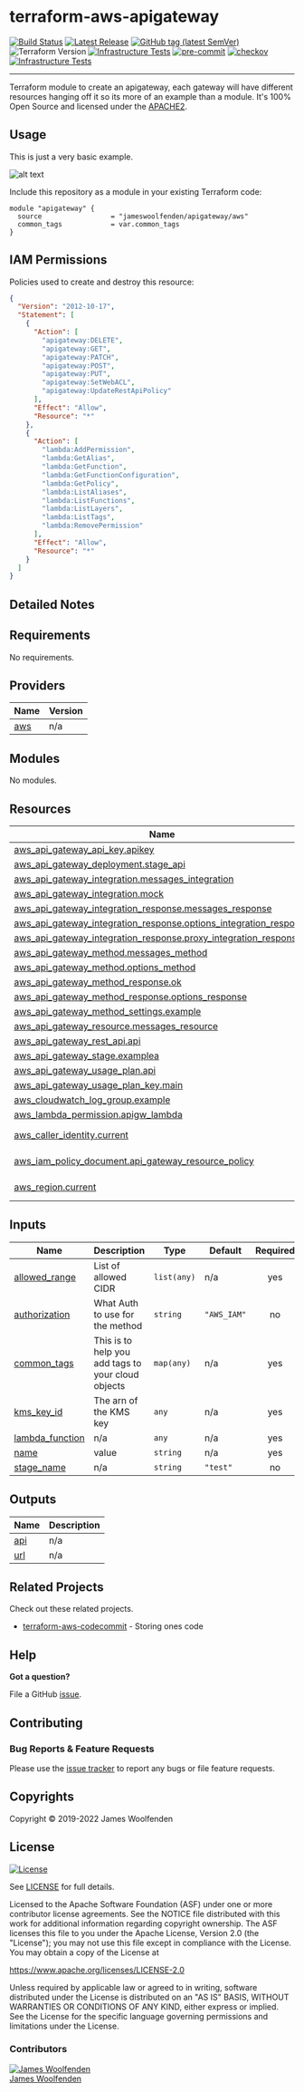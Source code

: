 # terraform-aws-apigateway

[![Build Status](https://github.com/JamesWoolfenden/terraform-aws-apigateway/workflows/Verify%20and%20Bump/badge.svg?branch=master)](https://github.com/JamesWoolfenden/terraform-aws-apigateway)
[![Latest Release](https://img.shields.io/github/release/JamesWoolfenden/terraform-aws-apigateway.svg)](https://github.com/JamesWoolfenden/terraform-aws-apigateway/releases/latest)
[![GitHub tag (latest SemVer)](https://img.shields.io/github/tag/JamesWoolfenden/terraform-aws-apigateway.svg?label=latest)](https://github.com/JamesWoolfenden/terraform-aws-apigateway/releases/latest)
![Terraform Version](https://img.shields.io/badge/tf-%3E%3D0.14.0-blue.svg)
[![Infrastructure Tests](https://www.bridgecrew.cloud/badges/github/JamesWoolfenden/terraform-aws-apigateway/cis_aws)](https://www.bridgecrew.cloud/link/badge?vcs=github&fullRepo=JamesWoolfenden%2Fterraform-aws-apigateway&benchmark=CIS+AWS+V1.2)
[![pre-commit](https://img.shields.io/badge/pre--commit-enabled-brightgreen?logo=pre-commit&logoColor=white)](https://github.com/pre-commit/pre-commit)
[![checkov](https://img.shields.io/badge/checkov-verified-brightgreen)](https://www.checkov.io/)
[![Infrastructure Tests](https://www.bridgecrew.cloud/badges/github/jameswoolfenden/terraform-aws-apigateway/general)](https://www.bridgecrew.cloud/link/badge?vcs=github&fullRepo=JamesWoolfenden%2Fterraform-aws-apigateway&benchmark=INFRASTRUCTURE+SECURITY)

---

Terraform module to create an apigateway, each gateway will have different resources hanging off it so its more of an example than a module. It's 100% Open Source and licensed under the [APACHE2](LICENSE).

## Usage

This is just a very basic example.

![alt text](./diagram/serverless.png)

Include this repository as a module in your existing Terraform code:

```hcl
module "apigateway" {
  source                 = "jameswoolfenden/apigateway/aws"
  common_tags            = var.common_tags
}
```

## IAM Permissions

Policies used to create and destroy this resource:

```json
{
  "Version": "2012-10-17",
  "Statement": [
    {
      "Action": [
        "apigateway:DELETE",
        "apigateway:GET",
        "apigateway:PATCH",
        "apigateway:POST",
        "apigateway:PUT",
        "apigateway:SetWebACL",
        "apigateway:UpdateRestApiPolicy"
      ],
      "Effect": "Allow",
      "Resource": "*"
    },
    {
      "Action": [
        "lambda:AddPermission",
        "lambda:GetAlias",
        "lambda:GetFunction",
        "lambda:GetFunctionConfiguration",
        "lambda:GetPolicy",
        "lambda:ListAliases",
        "lambda:ListFunctions",
        "lambda:ListLayers",
        "lambda:ListTags",
        "lambda:RemovePermission"
      ],
      "Effect": "Allow",
      "Resource": "*"
    }
  ]
}
```

## Detailed Notes

<!-- BEGINNING OF PRE-COMMIT-TERRAFORM DOCS HOOK -->

## Requirements

No requirements.

## Providers

| Name                                             | Version |
| ------------------------------------------------ | ------- |
| <a name="provider_aws"></a> [aws](#provider_aws) | n/a     |

## Modules

No modules.

## Resources

| Name                                                                                                                                                                              | Type        |
| --------------------------------------------------------------------------------------------------------------------------------------------------------------------------------- | ----------- |
| [aws_api_gateway_api_key.apikey](https://registry.terraform.io/providers/hashicorp/aws/latest/docs/resources/api_gateway_api_key)                                                 | resource    |
| [aws_api_gateway_deployment.stage_api](https://registry.terraform.io/providers/hashicorp/aws/latest/docs/resources/api_gateway_deployment)                                        | resource    |
| [aws_api_gateway_integration.messages_integration](https://registry.terraform.io/providers/hashicorp/aws/latest/docs/resources/api_gateway_integration)                           | resource    |
| [aws_api_gateway_integration.mock](https://registry.terraform.io/providers/hashicorp/aws/latest/docs/resources/api_gateway_integration)                                           | resource    |
| [aws_api_gateway_integration_response.messages_response](https://registry.terraform.io/providers/hashicorp/aws/latest/docs/resources/api_gateway_integration_response)            | resource    |
| [aws_api_gateway_integration_response.options_integration_response](https://registry.terraform.io/providers/hashicorp/aws/latest/docs/resources/api_gateway_integration_response) | resource    |
| [aws_api_gateway_integration_response.proxy_integration_response](https://registry.terraform.io/providers/hashicorp/aws/latest/docs/resources/api_gateway_integration_response)   | resource    |
| [aws_api_gateway_method.messages_method](https://registry.terraform.io/providers/hashicorp/aws/latest/docs/resources/api_gateway_method)                                          | resource    |
| [aws_api_gateway_method.options_method](https://registry.terraform.io/providers/hashicorp/aws/latest/docs/resources/api_gateway_method)                                           | resource    |
| [aws_api_gateway_method_response.ok](https://registry.terraform.io/providers/hashicorp/aws/latest/docs/resources/api_gateway_method_response)                                     | resource    |
| [aws_api_gateway_method_response.options_response](https://registry.terraform.io/providers/hashicorp/aws/latest/docs/resources/api_gateway_method_response)                       | resource    |
| [aws_api_gateway_method_settings.example](https://registry.terraform.io/providers/hashicorp/aws/latest/docs/resources/api_gateway_method_settings)                                | resource    |
| [aws_api_gateway_resource.messages_resource](https://registry.terraform.io/providers/hashicorp/aws/latest/docs/resources/api_gateway_resource)                                    | resource    |
| [aws_api_gateway_rest_api.api](https://registry.terraform.io/providers/hashicorp/aws/latest/docs/resources/api_gateway_rest_api)                                                  | resource    |
| [aws_api_gateway_stage.examplea](https://registry.terraform.io/providers/hashicorp/aws/latest/docs/resources/api_gateway_stage)                                                   | resource    |
| [aws_api_gateway_usage_plan.api](https://registry.terraform.io/providers/hashicorp/aws/latest/docs/resources/api_gateway_usage_plan)                                              | resource    |
| [aws_api_gateway_usage_plan_key.main](https://registry.terraform.io/providers/hashicorp/aws/latest/docs/resources/api_gateway_usage_plan_key)                                     | resource    |
| [aws_cloudwatch_log_group.example](https://registry.terraform.io/providers/hashicorp/aws/latest/docs/resources/cloudwatch_log_group)                                              | resource    |
| [aws_lambda_permission.apigw_lambda](https://registry.terraform.io/providers/hashicorp/aws/latest/docs/resources/lambda_permission)                                               | resource    |
| [aws_caller_identity.current](https://registry.terraform.io/providers/hashicorp/aws/latest/docs/data-sources/caller_identity)                                                     | data source |
| [aws_iam_policy_document.api_gateway_resource_policy](https://registry.terraform.io/providers/hashicorp/aws/latest/docs/data-sources/iam_policy_document)                         | data source |
| [aws_region.current](https://registry.terraform.io/providers/hashicorp/aws/latest/docs/data-sources/region)                                                                       | data source |

## Inputs

| Name                                                                           | Description                                        | Type        | Default     | Required |
| ------------------------------------------------------------------------------ | -------------------------------------------------- | ----------- | ----------- | :------: |
| <a name="input_allowed_range"></a> [allowed_range](#input_allowed_range)       | List of allowed CIDR                               | `list(any)` | n/a         |   yes    |
| <a name="input_authorization"></a> [authorization](#input_authorization)       | What Auth to use for the method                    | `string`    | `"AWS_IAM"` |    no    |
| <a name="input_common_tags"></a> [common_tags](#input_common_tags)             | This is to help you add tags to your cloud objects | `map(any)`  | n/a         |   yes    |
| <a name="input_kms_key_id"></a> [kms_key_id](#input_kms_key_id)                | The arn of the KMS key                             | `any`       | n/a         |   yes    |
| <a name="input_lambda_function"></a> [lambda_function](#input_lambda_function) | n/a                                                | `any`       | n/a         |   yes    |
| <a name="input_name"></a> [name](#input_name)                                  | value                                              | `string`    | n/a         |   yes    |
| <a name="input_stage_name"></a> [stage_name](#input_stage_name)                | n/a                                                | `string`    | `"test"`    |    no    |

## Outputs

| Name                                         | Description |
| -------------------------------------------- | ----------- |
| <a name="output_api"></a> [api](#output_api) | n/a         |
| <a name="output_url"></a> [url](#output_url) | n/a         |

<!-- END OF PRE-COMMIT-TERRAFORM DOCS HOOK -->

## Related Projects

Check out these related projects.

- [terraform-aws-codecommit](https://github.com/jameswoolfenden/terraform-aws-apigateway) - Storing ones code

## Help

**Got a question?**

File a GitHub [issue](https://github.com/jameswoolfenden/terraform-aws-apigateway/issues).

## Contributing

### Bug Reports & Feature Requests

Please use the [issue tracker](https://github.com/jameswoolfenden/terraform-aws-apigateway/issues) to report any bugs or file feature requests.

## Copyrights

Copyright © 2019-2022 James Woolfenden

## License

[![License](https://img.shields.io/badge/License-Apache%202.0-blue.svg)](https://opensource.org/licenses/Apache-2.0)

See [LICENSE](LICENSE) for full details.

Licensed to the Apache Software Foundation (ASF) under one
or more contributor license agreements. See the NOTICE file
distributed with this work for additional information
regarding copyright ownership. The ASF licenses this file
to you under the Apache License, Version 2.0 (the
"License"); you may not use this file except in compliance
with the License. You may obtain a copy of the License at

<https://www.apache.org/licenses/LICENSE-2.0>

Unless required by applicable law or agreed to in writing,
software distributed under the License is distributed on an
"AS IS" BASIS, WITHOUT WARRANTIES OR CONDITIONS OF ANY
KIND, either express or implied. See the License for the
specific language governing permissions and limitations
under the License.

### Contributors

[![James Woolfenden][jameswoolfenden_avatar]][jameswoolfenden_homepage]<br/>[James Woolfenden][jameswoolfenden_homepage]

[jameswoolfenden_homepage]: https://github.com/jameswoolfenden
[jameswoolfenden_avatar]: https://github.com/jameswoolfenden.png?size=150
[github]: https://github.com/jameswoolfenden
[linkedin]: https://www.linkedin.com/in/jameswoolfenden/
[twitter]: https://twitter.com/JimWoolfenden
[share_twitter]: https://twitter.com/intent/tweet/?text=terraform-aws-apigateway&url=https://github.com/jameswoolfenden/terraform-aws-apigateway
[share_linkedin]: https://www.linkedin.com/shareArticle?mini=true&title=terraform-aws-apigateway&url=https://github.com/jameswoolfenden/terraform-aws-apigateway
[share_reddit]: https://reddit.com/submit/?url=https://github.com/jameswoolfenden/terraform-aws-apigateway
[share_facebook]: https://facebook.com/sharer/sharer.php?u=https://github.com/jameswoolfenden/terraform-aws-apigateway
[share_email]: mailto:?subject=terraform-aws-apigateway&body=https://github.com/jameswoolfenden/terraform-aws-apigateway

